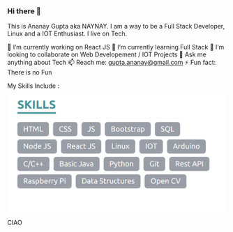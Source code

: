 ### Hi there 👋
 
 This is Ananay Gupta aka NAYNAY. I am a way to be a Full Stack Developer, Linux and a IOT Enthusiast. I live on Tech.

 🔭 I’m currently working on React JS
 🌱 I’m currently learning Full Stack 
 👯 I’m looking to collaborate on Web Developement / IOT Projects
 💬 Ask me anything about Tech
 📫 Reach me: gupta.ananay@gmail.com
 ⚡ Fun fact: There is no Fun 
 
 My Skills Include :
 
 <img src="skills.png">
 
 CIAO

